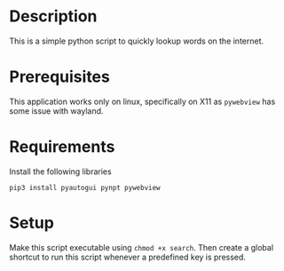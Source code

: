 # Description
This is a simple python script to quickly lookup words on the internet.

# Prerequisites
This application works only on linux, specifically on X11 as `pywebview` has some issue with wayland.

# Requirements

Install the following libraries

```
pip3 install pyautogui pynpt pywebview
```

# Setup
Make this script executable using `chmod +x search`. Then create a
global shortcut to run this script whenever a predefined key is pressed.
